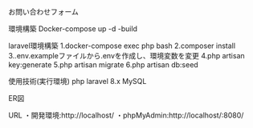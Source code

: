 お問い合わせフォーム

環境構築
Docker-compose up -d -build

laravel環境構築
1.docker-compose exec php bash
2.composer install
3..env.exampleファイルから.envを作成し、環境変数を変更
4.php artisan key:generate
5.php artisan migrate
6.php artisan db:seed

使用技術(実行環境)
php
laravel 8.x
MySQL

ER図

URL
・開発環境:http://localhost/
・phpMyAdmin:http://localhost/:8080/
